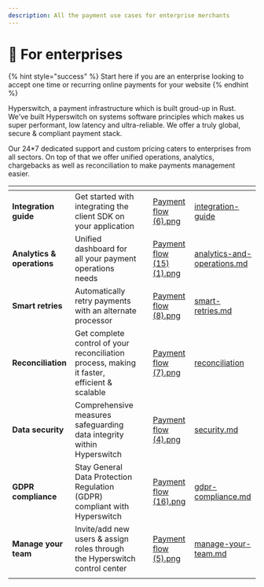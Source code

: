```yaml
---
description: All the payment use cases for enterprise merchants
---
```


# 🏢 For enterprises

{% hint style="success" %}
Start here if you are an enterprise looking to accept one time or recurring online payments for your website
{% endhint %}

Hyperswitch, a payment infrastructure which is built groud-up in Rust. We've built Hyperswitch on systems software principles which makes us super performant, low latency and ultra-reliable. We offer a truly global, secure & compliant payment stack.&#x20;

Our 24\*7 dedicated support and custom pricing caters to enterprises from all sectors. On top of that we offer unified operations, analytics, chargebacks as well as reconciliation to make payments management easier.

<table data-view="cards"><thead><tr><th></th><th></th><th></th><th data-hidden data-card-cover data-type="files"></th><th data-hidden data-card-target data-type="content-ref"></th></tr></thead><tbody><tr><td><strong>Integration guide</strong></td><td>Get started with integrating the client SDK on your application </td><td></td><td><a href="../.gitbook/assets/Payment flow (6).png">Payment flow (6).png</a></td><td><a href="../hyperswitch-cloud/integration-guide/">integration-guide</a></td></tr><tr><td><strong>Analytics &#x26; operations</strong></td><td>Unified dashboard for all your payment operations needs</td><td></td><td><a href="../.gitbook/assets/Payment flow (15) (1).png">Payment flow (15) (1).png</a></td><td><a href="../features/merchant-controls/analytics-and-operations.md">analytics-and-operations.md</a></td></tr><tr><td><strong>Smart retries</strong></td><td>Automatically retry payments with an alternate processor</td><td></td><td><a href="../.gitbook/assets/Payment flow (8).png">Payment flow (8).png</a></td><td><a href="../features/smart-retries.md">smart-retries.md</a></td></tr><tr><td><strong>Reconciliation</strong> </td><td>Get complete control of your reconciliation process, making it faster, efficient &#x26; scalable</td><td></td><td><a href="../.gitbook/assets/Payment flow (7).png">Payment flow (7).png</a></td><td><a href="../features/merchant-controls/reconciliation/">reconciliation</a></td></tr><tr><td><strong>Data security</strong></td><td>Comprehensive measures safeguarding data integrity within Hyperswitch </td><td></td><td><a href="../.gitbook/assets/Payment flow (4).png">Payment flow (4).png</a></td><td><a href="../hyperswitch-open-source/going-live/security.md">security.md</a></td></tr><tr><td><strong>GDPR compliance</strong> </td><td>Stay General Data Protection Regulation (GDPR) compliant with Hyperswitch</td><td></td><td><a href="../.gitbook/assets/Payment flow (16).png">Payment flow (16).png</a></td><td><a href="../security-and-compliance/gdpr-compliance.md">gdpr-compliance.md</a></td></tr><tr><td><strong>Manage your team</strong></td><td>Invite/add new users &#x26; assign roles through the Hyperswitch control center</td><td></td><td><a href="../.gitbook/assets/Payment flow (5).png">Payment flow (5).png</a></td><td><a href="../features/account-management/manage-your-team.md">manage-your-team.md</a></td></tr><tr><td></td><td></td><td></td><td></td><td></td></tr></tbody></table>
